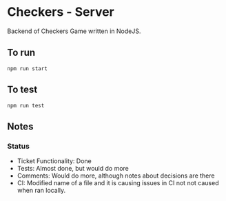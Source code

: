 # Checkers - Server
Backend of Checkers Game written in NodeJS.

## To run
    npm run start

## To test
    npm run test

## Notes

### Status

- Ticket Functionality:    Done
- Tests:                   Almost done, but would do more
- Comments:                Would do more, although notes about decisions are there
- CI:                      Modified name of a file and it is causing issues in CI not
                           not caused when ran locally.